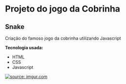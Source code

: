 <h1>
Projeto do jogo da Cobrinha
</h1>
<h2>
Snake
</h2>

Criação do famoso jogo da cobrinha utilizando Javascript

**Tecnologia usada:**
* HTML
* CSS
* Javascript

<a href="https://imgur.com/ZwhQa2M"><img src="https://i.imgur.com/ZwhQa2M.png" title="source: imgur.com" /></a>
